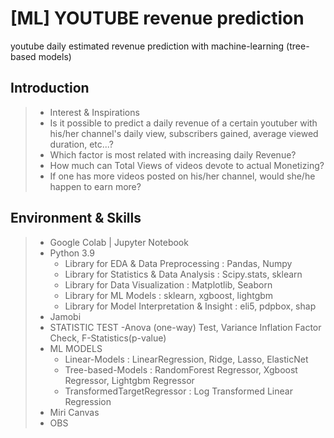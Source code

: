 # [ML] YOUTUBE revenue prediction
youtube daily estimated revenue prediction with machine-learning (tree-based models)

## Introduction
> - Interest & Inspirations
> - Is it possible to predict a daily revenue of a certain youtuber with his/her channel's daily view, subscribers gained, average viewed duration, etc...?
> - Which factor is most related with increasing daily Revenue?
> - How much can Total Views of videos devote to actual Monetizing?
> - If one has more videos posted on his/her channel, would she/he happen to earn more?

## Environment & Skills
> - Google Colab | Jupyter Notebook
> - Python 3.9
>   - Library for EDA & Data Preprocessing : Pandas, Numpy
>   - Library for Statistics & Data Analysis : Scipy.stats, sklearn
>   - Library for Data Visualization : Matplotlib, Seaborn
>   - Library for ML Models : sklearn, xgboost, lightgbm
>   - Library for Model Interpretation & Insight : eli5, pdpbox, shap
> - Jamobi
> - STATISTIC TEST
>     -Anova (one-way) Test, Variance Inflation Factor Check, F-Statistics(p-value)
> - ML MODELS
>    - Linear-Models : LinearRegression, Ridge, Lasso, ElasticNet
>   - Tree-based-Models : RandomForest Regressor, Xgboost Regressor, Lightgbm Regressor
>   - TransformedTargetRegressor : Log Transformed Linear Regression
> - Miri Canvas
> - OBS


